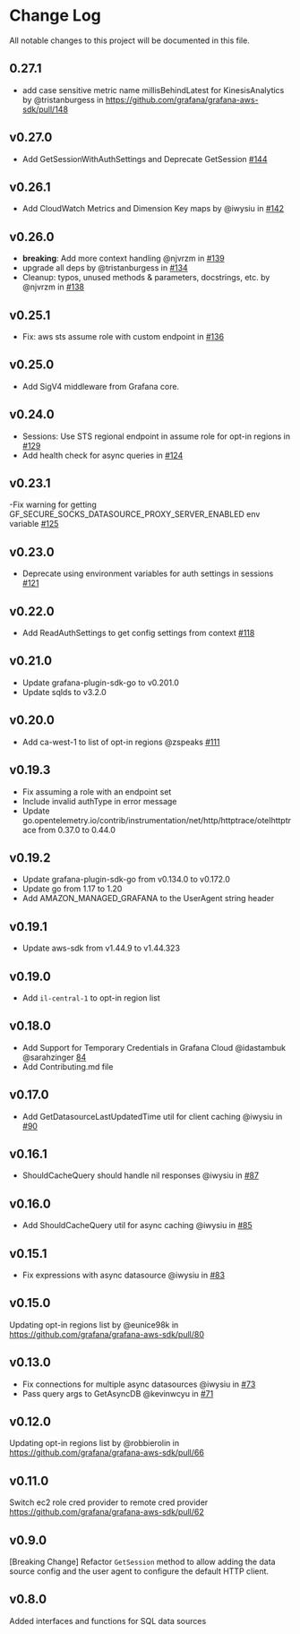 # Change Log

All notable changes to this project will be documented in this file.

## 0.27.1

- add case sensitive metric name millisBehindLatest for KinesisAnalytics by @tristanburgess in https://github.com/grafana/grafana-aws-sdk/pull/148

## v0.27.0

- Add GetSessionWithAuthSettings and Deprecate GetSession [#144](https://github.com/grafana/grafana-aws-sdk/pull/144)

## v0.26.1

- Add CloudWatch Metrics and Dimension Key maps by @iwysiu in [#142](https://github.com/grafana/grafana-aws-sdk/pull/142)

## v0.26.0

- **breaking**: Add more context handling @njvrzm in [#139](https://github.com/grafana/grafana-aws-sdk/pull/139)
- upgrade all deps by @tristanburgess in [#134](https://github.com/grafana/grafana-aws-sdk/pull/134)
- Cleanup: typos, unused methods & parameters, docstrings, etc. by @njvrzm in [#138](https://github.com/grafana/grafana-aws-sdk/pull/138)

## v0.25.1

- Fix: aws sts assume role with custom endpoint in [#136](https://github.com/grafana/grafana-aws-sdk/pull/136)

## v0.25.0

- Add SigV4 middleware from Grafana core.

## v0.24.0

- Sessions: Use STS regional endpoint in assume role for opt-in regions in [#129](https://github.com/grafana/grafana-aws-sdk/pull/129)
- Add health check for async queries in [#124](https://github.com/grafana/grafana-aws-sdk/pull/125)

## v0.23.1

-Fix warning for getting GF_SECURE_SOCKS_DATASOURCE_PROXY_SERVER_ENABLED env variable [#125](https://github.com/grafana/grafana-aws-sdk/pull/125)

## v0.23.0

- Deprecate using environment variables for auth settings in sessions [#121](https://github.com/grafana/grafana-aws-sdk/pull/121)

## v0.22.0

- Add ReadAuthSettings to get config settings from context [#118](https://github.com/grafana/grafana-aws-sdk/pull/118)

## v0.21.0

- Update grafana-plugin-sdk-go to v0.201.0
- Update sqlds to v3.2.0

## v0.20.0

- Add ca-west-1 to list of opt-in regions @zspeaks [#111](https://github.com/grafana/grafana-aws-sdk/pull/111)

## v0.19.3

- Fix assuming a role with an endpoint set
- Include invalid authType in error message
- Update go.opentelemetry.io/contrib/instrumentation/net/http/httptrace/otelhttptrace from 0.37.0 to 0.44.0

## v0.19.2

- Update grafana-plugin-sdk-go from v0.134.0 to v0.172.0
- Update go from 1.17 to 1.20
- Add AMAZON_MANAGED_GRAFANA to the UserAgent string header

## v0.19.1

- Update aws-sdk from v1.44.9 to v1.44.323

## v0.19.0

- Add `il-central-1` to opt-in region list

## v0.18.0

- Add Support for Temporary Credentials in Grafana Cloud @idastambuk @sarahzinger [84](https://github.com/grafana/grafana-aws-sdk/pull/84)
- Add Contributing.md file

## v0.17.0

- Add GetDatasourceLastUpdatedTime util for client caching @iwysiu in [#90](https://github.com/grafana/grafana-aws-sdk/pull/90)

## v0.16.1

- ShouldCacheQuery should handle nil responses @iwysiu in [#87](https://github.com/grafana/grafana-aws-sdk/pull/87)

## v0.16.0

- Add ShouldCacheQuery util for async caching @iwysiu in [#85](https://github.com/grafana/grafana-aws-sdk/pull/85)

## v0.15.1

- Fix expressions with async datasource @iwysiu in [#83](https://github.com/grafana/grafana-aws-sdk/pull/83)

## v0.15.0

Updating opt-in regions list by @eunice98k in https://github.com/grafana/grafana-aws-sdk/pull/80

## v0.13.0

- Fix connections for multiple async datasources @iwysiu in [#73](https://github.com/grafana/grafana-aws-sdk/pull/73)
- Pass query args to GetAsyncDB @kevinwcyu in [#71](https://github.com/grafana/grafana-aws-sdk/pull/71)

## v0.12.0

Updating opt-in regions list by @robbierolin in https://github.com/grafana/grafana-aws-sdk/pull/66

## v0.11.0

Switch ec2 role cred provider to remote cred provider https://github.com/grafana/grafana-aws-sdk/pull/62

## v0.9.0

[Breaking Change] Refactor `GetSession` method to allow adding the data source config and the user agent to configure the default HTTP client.

## v0.8.0

Added interfaces and functions for SQL data sources
